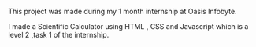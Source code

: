 This project was made during my 1 month internship at Oasis Infobyte.

I made a Scientific Calculator using HTML , CSS and Javascript which is a level 2 ,task 1 of the internship.
